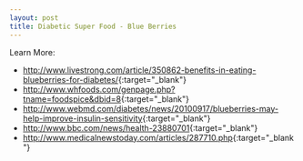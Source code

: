 ```yaml
---
layout: post
title: Diabetic Super Food - Blue Berries
---
```


Learn More:

- <http://www.livestrong.com/article/350862-benefits-in-eating-blueberries-for-diabetes/>{:target="_blank"}
- <http://www.whfoods.com/genpage.php?tname=foodspice&dbid=8>{:target="_blank"}
- <http://www.webmd.com/diabetes/news/20100917/blueberries-may-help-improve-insulin-sensitivity>{:target="_blank"}
- <http://www.bbc.com/news/health-23880701>{:target="_blank"}
- <http://www.medicalnewstoday.com/articles/287710.php>{:target="_blank"}
